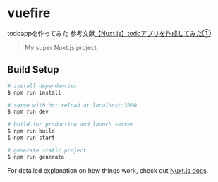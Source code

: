 # vuefire

todoappを作ってみた
参考文献[【Nuxt.js】todoアプリを作成してみた①](https://qiita.com/ayapon/items/d93807e7699434279531)

> My super Nuxt.js project

## Build Setup

``` bash
# install dependencies
$ npm run install

# serve with hot reload at localhost:3000
$ npm run dev

# build for production and launch server
$ npm run build
$ npm run start

# generate static project
$ npm run generate
```

For detailed explanation on how things work, check out [Nuxt.js docs](https://nuxtjs.org).
